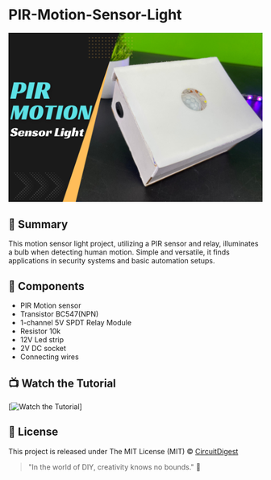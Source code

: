 # PIR-Motion-Sensor-Light
![PIR-Motion-Sensor-Light](https://github.com/Circuit-Digest/PIR-Motion-Sensor-Light/blob/main/Thumbnail%20Image/PIR.png)

## 📜 Summary
This motion sensor light project, utilizing a PIR sensor and relay, illuminates a bulb when detecting human motion. Simple and versatile, it finds applications in security systems and basic automation setups.

## 🧰 Components
- PIR Motion sensor
- Transistor BC547(NPN)
- 1-channel 5V SPDT Relay Module
-	Resistor 10k
-	12V Led strip 
-	2V DC socket
-	Connecting wires

## 📺 Watch the Tutorial

[![Watch the Tutorial](https://github.com/Circuit-Digest/PIR-Motion-Sensor-Light/blob/main/Thumbnail%20Image/PIR_senosr_gif.gif)]


## 📝 License

This project is released under The MIT License (MIT) © [CircuitDigest](https://github.com/circuit-digest)

> "In the world of DIY, creativity knows no bounds." 🎨
